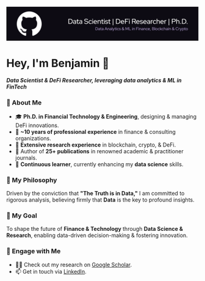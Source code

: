 ![Header](./github-header-image_copy.png)

# Hey, I'm Benjamin 👋
<h4><i>Data Scientist & DeFi Researcher, leveraging data analytics & ML in FinTech</i></h4>

### 🚀 About Me
- 🎓 **Ph.D. in Financial Technology & Engineering**, designing & managing DeFi innovations.
- 🏦 **~10 years of professional experience** in finance & consulting organizations.
- 🔗 **Extensive research experience** in blockchain, crypto, & DeFi.
- 📝 Author of **25+ publications** in renowned academic & practitioner journals.
- 🧠 **Continuous learner**, currently enhancing my **data science** skills.

### 🌟 My Philosophy <br>
Driven by the conviction that **"The Truth is in Data,"** I am committed to rigorous analysis, believing firmly that **Data** is the key to profound insights.

### 🎯 My Goal <br>
To shape the future of **Finance & Technology** through **Data Science & Research**, enabling data-driven decision-making & fostering innovation.

### 💬 Engage with Me
- 👨‍🔬 Check out my research on [Google Scholar](https://scholar.google.com).
- 📫 Get in touch via [LinkedIn](https://www.linkedin.com).

<!--
### Hi there 👋

**bennyocean/bennyocean** is a ✨ _special_ ✨ repository because its `README.md` (this file) appears on your GitHub profile.

Here are some ideas to get you started:

- 🔭 I’m currently working on ...
- 🌱 I’m currently learning ...
- 👯 I’m looking to collaborate on ...
- 🤔 I’m looking for help with ...
- 💬 Ask me about ...
- 📫 How to reach me: ...
- 😄 Pronouns: ...
- ⚡ Fun fact: ...
-->
